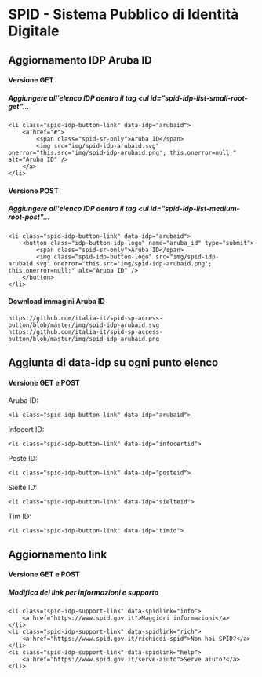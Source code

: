 # SPID - Sistema Pubblico di Identità Digitale


## Aggiornamento IDP Aruba ID

#### Versione GET
##### Aggiungere all'elenco IDP dentro il tag <ul id="spid-idp-list-small-root-get"...
```
<li class="spid-idp-button-link" data-idp="arubaid">
    <a href="#">
    	<span class="spid-sr-only">Aruba ID</span>
    	<img src="img/spid-idp-arubaid.svg" onerror="this.src='img/spid-idp-arubaid.png'; this.onerror=null;" alt="Aruba ID" />
    </a>
</li>
```

#### Versione POST
##### Aggiungere all'elenco IDP dentro il tag <ul id="spid-idp-list-medium-root-post"...
```
<li class="spid-idp-button-link" data-idp="arubaid">
    <button class="idp-button-idp-logo" name="aruba_id" type="submit">
    	<span class="spid-sr-only">Aruba ID</span>
    	<img class="spid-idp-button-logo" src="img/spid-idp-arubaid.svg" onerror="this.src='img/spid-idp-arubaid.png'; this.onerror=null;" alt="Aruba ID" />
    </button>
</li>
```

#### Download immagini Aruba ID
```
https://github.com/italia-it/spid-sp-access-button/blob/master/img/spid-idp-arubaid.svg
https://github.com/italia-it/spid-sp-access-button/blob/master/img/spid-idp-arubaid.png
```


## Aggiunta di data-idp su ogni punto elenco

#### Versione GET e POST

Aruba ID:
```
<li class="spid-idp-button-link" data-idp="arubaid">
```
Infocert ID:
```
<li class="spid-idp-button-link" data-idp="infocertid">
```
Poste ID:
```
<li class="spid-idp-button-link" data-idp="posteid">
```
Sielte ID:
```
<li class="spid-idp-button-link" data-idp="sielteid">
```
Tim ID:
```
<li class="spid-idp-button-link" data-idp="timid">
```


## Aggiornamento link

#### Versione GET e POST
##### Modifica dei link per informazioni e supporto

```
<li class="spid-idp-support-link" data-spidlink="info">
    <a href="https://www.spid.gov.it">Maggiori informazioni</a>
</li>
<li class="spid-idp-support-link" data-spidlink="rich">
    <a href="https://www.spid.gov.it/richiedi-spid">Non hai SPID?</a>
</li>
<li class="spid-idp-support-link" data-spidlink="help">
    <a href="https://www.spid.gov.it/serve-aiuto">Serve aiuto?</a>
</li>
```